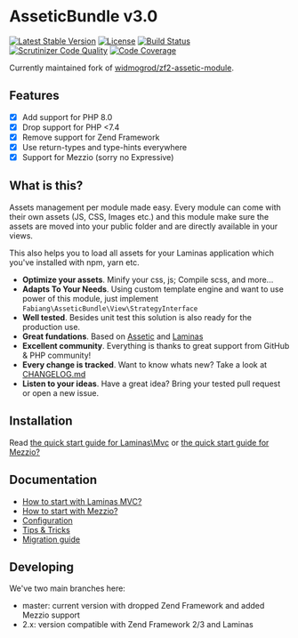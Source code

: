 # AsseticBundle v3.0

[![Latest Stable Version](https://poser.pugx.org/fabiang/assetic-module/version)](https://packagist.org/packages/fabiang/assetic-module)
[![License](https://poser.pugx.org/fabiang/assetic-module/license)](https://packagist.org/packages/fabiang/assetic-module)
[![Build Status](https://travis-ci.com/fabiang/assetic-module.png?branch=master)](https://travis-ci.com/fabiang/assetic-module)
[![Scrutinizer Code Quality](https://scrutinizer-ci.com/g/fabiang/assetic-module/badges/quality-score.png?b=master)](https://scrutinizer-ci.com/g/fabiang/assetic-module/?branch=master)
[![Code Coverage](https://scrutinizer-ci.com/g/fabiang/assetic-module/badges/coverage.png?b=master)](https://scrutinizer-ci.com/g/fabiang/assetic-module/?branch=master)

Currently maintained fork of [widmogrod/zf2-assetic-module](https://github.com/widmogrod/zf2-assetic-module).

## Features

  * [x] Add support for PHP 8.0
  * [x] Drop support for PHP <7.4
  * [x] Remove support for Zend Framework
  * [x] Use return-types and type-hints everywhere
  * [x] Support for Mezzio (sorry no Expressive)

## What is this?

Assets management per module made easy.
Every module can come with their own assets (JS, CSS, Images etc.) and this
module make sure the assets are moved into your public folder and are directly
available in your views.

This also helps you to load all assets for your Laminas application which you've
installed with npm, yarn etc.

  * **Optimize your assets**. Minify your css, js; Compile scss, and more...
  * **Adapts To Your Needs**. Using custom template engine and want to use power of this module, just implement `Fabiang\AsseticBundle\View\StrategyInterface`
  * **Well tested**. Besides unit test this solution is also ready for the production use.
  * **Great fundations**. Based on [Assetic](https://github.com/assetic/framework) and [Laminas](https://getlaminas.org)
  * **Excellent community**. Everything is thanks to great support from GitHub & PHP community!
  * **Every change is tracked**. Want to know whats new? Take a look at [CHANGELOG.md](https://github.com/fabiang/assetic-module/blob/master/CHANGELOG.md)
  * **Listen to your ideas**. Have a great idea? Bring your tested pull request or open a new issue.


## Installation

Read [the quick start guide for Laminas\Mvc](https://github.com/fabiang/assetic-module/blob/master/docs/howto-mvc.md)
or [the quick start guide for Mezzio?](https://github.com/fabiang/assetic-module/blob/master/docs/howto-mezzio.md)

## Documentation

  * [How to start with Laminas MVC?](https://github.com/fabiang/assetic-module/blob/master/docs/howto-mvc.md)
  * [How to start with Mezzio?](https://github.com/fabiang/assetic-module/blob/master/docs/howto-mezzio.md)
  * [Configuration](https://github.com/fabiang/assetic-module/blob/master/docs/config.md)
  * [Tips & Tricks](https://github.com/fabiang/assetic-module/blob/master/docs/tips.md)
  * [Migration guide](https://github.com/fabiang/assetic-module/blob/master/docs/migration.md)

## Developing

We've two main branches here:

- master: current version with dropped Zend Framework and added Mezzio support
- 2.x: version compatible with Zend Framework 2/3 and Laminas

